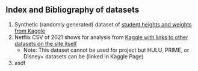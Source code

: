 ## Index and Bibliography of datasets

  1. Synthetic (randomly generated) dataset of [student heights and weights from Kaggle](https://www.kaggle.com/datasets/burnoutminer/heights-and-weights-dataset)
  2. Netflix CSV of 2021 shows for analysis from [Kaggle with links to other datasets on the site itself](https://www.kaggle.com/datasets/shivamb/netflix-shows)
      - Note: This dataset cannot be used for project but HULU, PRIME, or Disney+ datasets can be (linked in Kaggle Page)
  3. asdf
